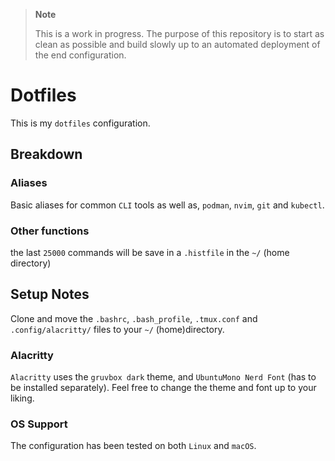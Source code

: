 
> **Note**
>
>This is a work in progress. The purpose of this repository is to start as clean as possible and build slowly up to an automated deployment of the end configuration.

# Dotfiles

This is my `dotfiles` configuration.

## Breakdown

### Aliases

Basic aliases for common `CLI` tools as well as, `podman`, `nvim`, `git` and `kubectl`.

### Other functions

the last `25000` commands will be save in a `.histfile` in the `~/` (home directory)

## Setup Notes

Clone and move the `.bashrc`, `.bash_profile`, `.tmux.conf` and `.config/alacritty/` files to your `~/` (home)directory.

### Alacritty

`Alacritty` uses the `gruvbox dark` theme, and `UbuntuMono Nerd Font` (has to be installed separately). Feel free to change the theme and font up to your liking. 

### OS Support

The configuration has been tested on both `Linux` and `macOS`.